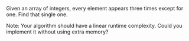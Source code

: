 Given an array of integers, every element appears three times except for one. Find that single one.

Note: 
Your algorithm should have a linear runtime complexity. Could you implement it without using extra memory?